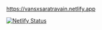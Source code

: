 https://vansxsaratravain.netlify.app

[![Netlify Status](https://api.netlify.com/api/v1/badges/fbefb267-fa87-47dc-a5fa-a07615f8c3c0/deploy-status)](https://app.netlify.com/sites/vansxsaratravain/deploys)